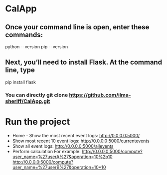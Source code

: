 # CalApp

## Once your command line is open, enter these commands:
python --version
pip --version

## Next, you’ll need to install Flask. At the command line, type
pip install flask

### You can directly git clone https://github.com/ilma-sheriff/CalApp.git

# Run the project
* Home - Show the most recent event logs: http://0.0.0.0:5000/
* Show most recent 10 event logs: http://0.0.0.0:5000/currentevents
* Show all event logs: http://0.0.0.0:5000/allevents
* Perform calculation
  For example: http://0.0.0.0:5000/compute?user_name=%27userA%27&operation=10%2b10
  http://0.0.0.0:5000/compute?user_name=%27userB%27&operation=10*10
